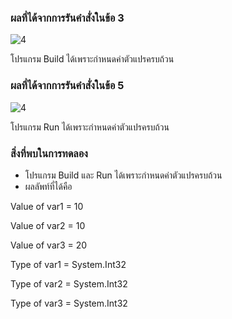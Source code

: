 ### ผลที่ได้จากการรันคำสั่งในข้อ 3

![4](https://github.com/Nitiphum7/03376836-OOP-2566-Lab-04/assets/144196695/6564b20f-5a1e-4de9-b972-f98c4b83b471)

โปรแกรม Build ได้เพราะกำหนดค่าตัวแปรครบถ้วน

### ผลที่ได้จากการรันคำสั่งในข้อ 5

![4](https://github.com/Nitiphum7/03376836-OOP-2566-Lab-04/assets/144196695/771b3a94-dfa6-47f2-bbe7-46c3f91d7a4c)


โปรแกรม Run ได้เพราะกำหนดค่าตัวแปรครบถ้วน

### สิ่งที่พบในการทดลอง
- โปรแกรม Build และ Run ได้เพราะกำหนดค่าตัวแปรครบถ้วน
- ผลลัพท์ที่ได้คือ
  
Value of var1 = 10

Value of var2 = 10

Value of var3 = 20

Type of var1 = System.Int32

Type of var2 = System.Int32

Type of var3 = System.Int32
